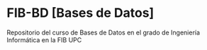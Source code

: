 # FIB-BD [Bases de Datos]
Repositorio del curso de Bases de Datos en el grado de Ingeniería Informática en la FIB UPC
